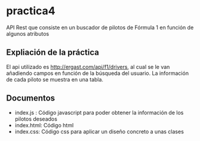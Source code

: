 # practica4
API Rest que consiste en un buscador de pilotos de Fórmula 1 en función de algunos atributos

## Expliación de la práctica
El api utilizado es http://ergast.com/api/f1/drivers, al cual se le van añadiendo campos en función de la búsqueda del usuario. La información de cada piloto se muestra en una tabla.

## Documentos

- index.js : Código javascript para poder obtener la información de los pilotos deseados
- index.html: Código html
- index.css: Código css para aplicar un diseño concreto a unas clases
